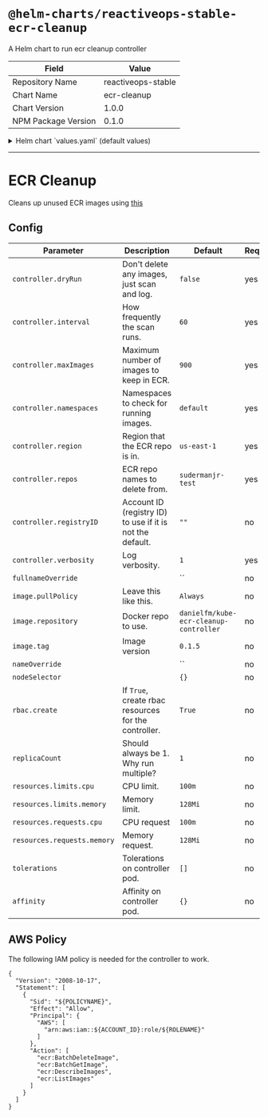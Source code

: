 # `@helm-charts/reactiveops-stable-ecr-cleanup`

A Helm chart to run ecr cleanup controller

| Field               | Value              |
| ------------------- | ------------------ |
| Repository Name     | reactiveops-stable |
| Chart Name          | ecr-cleanup        |
| Chart Version       | 1.0.0              |
| NPM Package Version | 0.1.0              |

<details>

<summary>Helm chart `values.yaml` (default values)</summary>

```yaml
# Default values for ecr-cleanup.
# This is a YAML-formatted file.
# Declare variables to be passed into your templates.

controller:
  interval: '60' # Minutes between runs
  dryRun: 'true' # Set to true for test
  maxImages: 900 # Max number of images in repo
  registryID: '' # The account-id to use if is different than the credentials
  repos: 'test-repo' # Comma-separated list of repos
  namespaces: 'default' # Comma-separated list of namespaces
  region: 'us-east-1' # AWS Region
  verbosity: '1' # Logging verbosity

replicaCount: 1

image:
  repository: danielfm/kube-ecr-cleanup-controller
  tag: 0.1.5
  pullPolicy: Always

rbac:
  create: true

nameOverride: ''
fullnameOverride: ''

resources:
  limits:
    cpu: 100m
    memory: 128Mi
  requests:
    cpu: 100m
    memory: 128Mi

nodeSelector: {}

tolerations: []

affinity: {}
```

</details>

---

# ECR Cleanup

Cleans up unused ECR images using [this](https://github.com/danielfm/kube-ecr-cleanup-controller)

## Config

| Parameter                   | Description                                               | Default                                | Required |
| --------------------------- | --------------------------------------------------------- | -------------------------------------- | -------- |
| `controller.dryRun`         | Don't delete any images, just scan and log.               | `false`                                | yes      |
| `controller.interval`       | How frequently the scan runs.                             | `60`                                   | yes      |
| `controller.maxImages`      | Maximum number of images to keep in ECR.                  | `900`                                  | yes      |
| `controller.namespaces`     | Namespaces to check for running images.                   | `default`                              | yes      |
| `controller.region`         | Region that the ECR repo is in.                           | `us-east-1`                            | yes      |
| `controller.repos`          | ECR repo names to delete from.                            | `sudermanjr-test`                      | yes      |
| `controller.registryID`     | Account ID (registry ID) to use if it is not the default. | `""`                                   | no       |
| `controller.verbosity`      | Log verbosity.                                            | `1`                                    | yes      |
| `fullnameOverride`          |                                                           | ``                                     | no       |
| `image.pullPolicy`          | Leave this like this.                                     | `Always`                               | no       |
| `image.repository`          | Docker repo to use.                                       | `danielfm/kube-ecr-cleanup-controller` | no       |
| `image.tag`                 | Image version                                             | `0.1.5`                                | no       |
| `nameOverride`              |                                                           | ``                                     | no       |
| `nodeSelector`              |                                                           | `{}`                                   | no       |
| `rbac.create`               | If `True`, create rbac resources for the controller.      | `True`                                 | no       |
| `replicaCount`              | Should always be 1. Why run multiple?                     | `1`                                    | no       |
| `resources.limits.cpu`      | CPU limit.                                                | `100m`                                 | no       |
| `resources.limits.memory`   | Memory limit.                                             | `128Mi`                                | no       |
| `resources.requests.cpu`    | CPU request                                               | `100m`                                 | no       |
| `resources.requests.memory` | Memory request.                                           | `128Mi`                                | no       |
| `tolerations`               | Tolerations on controller pod.                            | `[]`                                   | no       |
| `affinity`                  | Affinity on controller pod.                               | `{}`                                   | no       |

## AWS Policy

The following IAM policy is needed for the controller to work.

```
{
  "Version": "2008-10-17",
  "Statement": [
    {
      "Sid": "${POLICYNAME}",
      "Effect": "Allow",
      "Principal": {
        "AWS": [
          "arn:aws:iam::${ACCOUNT_ID}:role/${ROLENAME}"
        ]
      },
      "Action": [
        "ecr:BatchDeleteImage",
        "ecr:BatchGetImage",
        "ecr:DescribeImages",
        "ecr:ListImages"
      ]
    }
  ]
}
```
